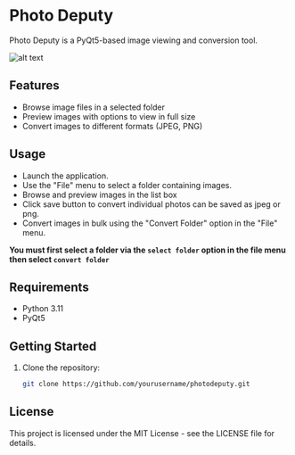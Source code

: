 # Photo Deputy

Photo Deputy is a PyQt5-based image viewing and conversion tool.

![alt text](https://i.imgur.com/3gO8Rje.png)

## Features

- Browse image files in a selected folder
- Preview images with options to view in full size
- Convert images to different formats (JPEG, PNG)

## Usage

- Launch the application.
- Use the "File" menu to select a folder containing images.
- Browse and preview images in the list box
- Click save button to convert individual photos can be saved as jpeg or png.
- Convert images in bulk using the "Convert Folder" option in the "File" menu.

**You must first select a folder via the `select folder` option in the file menu then select `convert folder`**

## Requirements 

- Python 3.11
- PyQt5

## Getting Started

1. Clone the repository:

   ```bash
   git clone https://github.com/yourusername/photodeputy.git
   

## License

This project is licensed under the MIT License - see the LICENSE file for details.
